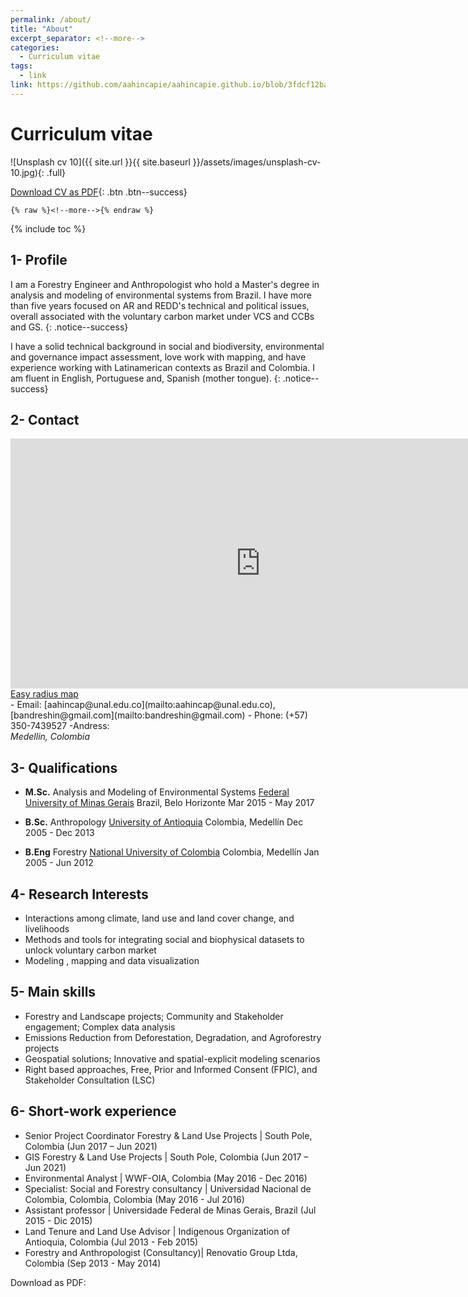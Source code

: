 ```yaml
---
permalink: /about/
title: "About"
excerpt_separator: <!--more-->
categories:
  - Curriculum vitae
tags:
  - link
link: https://github.com/aahincapie/aahincapie.github.io/blob/3fdcf12bad5a8451676bf16cda867004a6404009/assets/images/2021_07_CV_AdolfoAndresHincapie.pdf
---
```


# Curriculum vitae

![Unsplash cv 10]({{ site.url }}{{ site.baseurl }}/assets/images/unsplash-cv-10.jpg){: .full}

[Download CV as PDF](https://github.com/aahincapie/aahincapie.github.io/blob/3fdcf12bad5a8451676bf16cda867004a6404009/assets/images/2021_07_CV_AdolfoAndresHincapie.pdf){: .btn .btn--success}

```
{% raw %}<!--more-->{% endraw %}
```
<!--more-->

{% include toc %}

## 1- Profile
I am a Forestry Engineer and Anthropologist who hold a Master's degree in analysis and modeling of environmental systems from Brazil. I have more than five years focused on AR and REDD's technical and political issues, overall associated with the voluntary carbon market under VCS and CCBs and GS.
{: .notice--success} 

I have a solid technical background in social and biodiversity, environmental and governance impact assessment, love work with mapping, and have experience working with Latinamerican contexts as Brazil and Colombia. I am fluent in English, Portuguese and, Spanish (mother tongue).
{: .notice--success}


## 2- Contact
<div style="width: 100%"><iframe scrolling="no" marginheight="0" marginwidth="0" src="https://maps.google.com/maps?width=800&amp;height=400&amp;hl=en&amp;q=6.242168132753557,%20-75.61243567383421+(My%20Home%20Office)&amp;t=&amp;z=17&amp;ie=UTF8&amp;iwloc=B&amp;output=embed" width="800" height="400" frameborder="0"></iframe><a href="https://www.maps.ie/draw-radius-circle-map/">Easy radius map</a></div>
- Email:  [aahincap@unal.edu.co](mailto:aahincap@unal.edu.co), [bandreshin@gmail.com](mailto:bandreshin@gmail.com)
- Phone: (+57) 350-7439527
-Andress: <address> Medellin, Colombia </address>



## 3- Qualifications

* **M.Sc.** Analysis and Modeling of Environmental Systems
[Federal University of Minas Gerais](https://ufmg.br/)
Brazil, Belo Horizonte
Mar 2015 - May 2017

* **B.Sc.** Anthropology
[University of Antioquia](https://www.udea.edu.co)
Colombia, Medellín
Dec 2005 - Dec 2013

* **B.Eng** Forestry
[National University of Colombia](https://unal.edu.co/)
Colombia, Medellín
Jan 2005 - Jun 2012

## 4- Research Interests

* Interactions among climate, land use and land cover change, and livelihoods
* Methods and tools for integrating social and biophysical datasets to unlock voluntary carbon market
* Modeling , mapping and data visualization

## 5- Main skills

*	Forestry and Landscape projects; Community and Stakeholder engagement; Complex data analysis 
*	Emissions Reduction from Deforestation, Degradation, and Agroforestry projects 
*	Geospatial solutions; Innovative and spatial-explicit modeling scenarios
*	Right based approaches, Free, Prior and Informed Consent (FPIC), and Stakeholder Consultation (LSC)

## 6- Short-work experience 

* Senior Project Coordinator Forestry & Land Use Projects |  South Pole, Colombia (Jun 2017 – Jun 2021)
* GIS Forestry & Land Use Projects | South Pole, Colombia (Jun 2017 – Jun 2021)
* Environmental Analyst | WWF-OIA, Colombia (May 2016 - Dec 2016)
* Specialist: Social and Forestry consultancy | Universidad Nacional de Colombia, Colombia, Colombia (May 2016 - Jul 2016)
* Assistant professor | Universidade Federal de Minas Gerais, Brazil (Jul 2015 - Dic 2015)
* Land Tenure and Land Use Advisor | Indigenous Organization of Antioquia, Colombia (Jul 2013 - Feb 2015)
* Forestry and Anthropologist (Consultancy)| Renovatio Group Ltda, Colombia (Sep 2013 - May 2014)


Download as PDF: